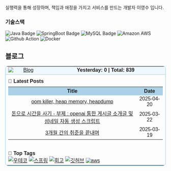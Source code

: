 실행력을 통해 성장하며, 책임과 애정을 가지고 서비스를 만드는 개발자 이영수 입니다.

<h3 align="left">기술스택 </h3>

![Java Badge](https://img.shields.io/badge/Java-007396?style=flat&logo=Java&logoColor=white)
![SpringBoot Badge](https://img.shields.io/badge/SpringBoot-6DB33F?style=flat&logo=SpringBoot&logoColor=white)
![MySQL Badge](https://img.shields.io/badge/MySQL-4479A1?style=flat&logo=MySQL&logoColor=white)
![Amazon AWS](https://img.shields.io/badge/AWS-232F3E?style=flat&logo=AWS&logoColor=white)
![Github Action](https://img.shields.io/badge/GitHubActions-2088FF?style=flat&logo=Actions&logoColor=white)
![Docker](https://img.shields.io/badge/Docker-2496ED?style=flat&logo=Docker&logoColor=white)

## 블로그

<table cellpadding="8" cellspacing="0" style="border:1px solid #87CEFA; border-radius:8px; width:100%; max-width:600px; font-family:sans-serif;">
  <tr style="background:#F0F8FF;">
    <td style="text-align:center; vertical-align:middle; border-bottom:1px solid #87CEFA;">
      <a href="https://youngsu5582.life">
        <img src="https://img.shields.io/badge/Blog-youngsu5582.life-87CEFA?style=flat-square"
             alt="Blog"
             style="display:block; margin:0 auto;" />
      </a>
    </td>
    <td style="text-align:center; vertical-align:middle; border-bottom:1px solid #87CEFA; font-weight:bold;">
      Yesterday: <strong>0</strong> | Total: <strong>839</strong>
    </td>
  </tr>
  <tr>
    <td colspan="2" style="padding-top:12px;">
      <strong>📝 Latest Posts</strong>
      <table cellpadding="6" cellspacing="0" style="width:100%; margin-top:8px; border-collapse:collapse;">
        <tr style="background:#AAD1E7;">
          <th align="center">Title</th>
          <th align="center">Date</th>
        </tr>
        <tr>
          <td align="center"><a href="https://youngsu5582.life//posts/oom-killer,-heap-memory,-heapdump/">oom killer, heap memory, heapdump</a></td>
          <td align="center">2025-04-20</td>
        </tr>
        <tr>
          <td align="center"><a href="https://youngsu5582.life//posts/%EB%8F%88%EC%9C%BC%EB%A1%9C-%EC%8B%9C%EA%B0%84-%EC%82%AC%EA%B8%B0/">돈으로 시간을 사기 - 부제 : openai 통한 게시글 소개글 및 섬네일 자동 생성 스크립트</a></td>
          <td align="center">2025-03-22</td>
        </tr>
        <tr>
          <td align="center"><a href="https://youngsu5582.life//posts/3%EA%B0%9C%EC%9B%94-%EA%B0%84%EC%9D%98-%EC%B7%A8%EC%A4%80%EC%9D%84-%EB%81%9D%EB%82%B4%EB%A9%B0/">3개월 간의 취준을 끝내며</a></td>
          <td align="center">2025-03-19</td>
        </tr>
      </table>
    </td>
  </tr>
  <tr>
    <td colspan="2" style="padding-top:14px;">
      <strong>🔖 Top Tags</strong><br/>
      <a href="https://youngsu5582.life/tags/%EC%9A%B0%ED%85%8C%EC%BD%94/"><img src="https://img.shields.io/badge/%EC%9A%B0%ED%85%8C%EC%BD%94%20%2841%29-87CEFA?style=flat-square" alt="우테코"/></a> <a href="https://youngsu5582.life/tags/%EC%8A%A4%ED%94%84%EB%A7%81/"><img src="https://img.shields.io/badge/%EC%8A%A4%ED%94%84%EB%A7%81%20%287%29-87CEFA?style=flat-square" alt="스프링"/></a> <a href="https://youngsu5582.life/tags/%ED%9A%8C%EA%B3%A0/"><img src="https://img.shields.io/badge/%ED%9A%8C%EA%B3%A0%20%285%29-87CEFA?style=flat-square" alt="회고"/></a> <a href="https://youngsu5582.life/tags/%EA%B9%83%ED%97%88%EB%B8%8C/"><img src="https://img.shields.io/badge/%EA%B9%83%ED%97%88%EB%B8%8C%20%284%29-87CEFA?style=flat-square" alt="깃허브"/></a> <a href="https://youngsu5582.life/tags/aws/"><img src="https://img.shields.io/badge/aws%20%283%29-87CEFA?style=flat-square" alt="aws"/></a>
    </td>
  </tr>
</table>
